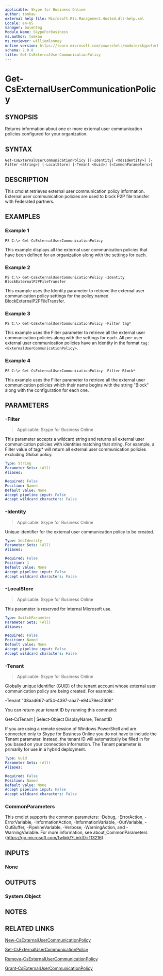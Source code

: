 ```yaml
---
applicable: Skype for Business Online
author: tomkau
external help file: Microsoft.Rtc.Management.Hosted.dll-help.xml
Locale: en-US
manager: bulenteg
Module Name: SkypeForBusiness
ms.author: tomkau
ms.reviewer: williamlooney
online version: https://learn.microsoft.com/powershell/module/skypeforbusiness/get-csexternalusercommunicationpolicy
schema: 2.0.0
title: Get-CsExternalUserCommunicationPolicy
---
```


# Get-CsExternalUserCommunicationPolicy

## SYNOPSIS

Returns information about one or more external user communication policies configured for your organization.

## SYNTAX

```
Get-CsExternalUserCommunicationPolicy [[-Identity] <XdsIdentity>] [-Filter <String>] [-LocalStore] [-Tenant <Guid>] [<CommonParameters>]
```

## DESCRIPTION
This cmdlet retrieves external user communication policy information. External user communication policies are used to block P2P file transfer with Federated partners.

## EXAMPLES

### Example 1
```
PS C:\> Get-CsExternalUserCommunicationPolicy
```

This example displays all the external user communication policies that have been defined for an organization along with the settings for each.

### Example 2
```
PS C:\> Get-CsExternalUserCommunicationPolicy -Identity BlockExternalP2PFileTransfer
```

This example uses the Identity parameter to retrieve the external user communication policy settings for the policy named BlockExternalP2PFileTransfer.

### Example 3
```
PS C:\> Get-CsExternalUserCommunicationPolicy -Filter tag*
```

This example uses the Filter parameter to retrieve all the external user communication policies along with the settings for each. All per-user external user communication policies have an Identity in the format `tag:<ExternalUserCommunicationPolicy>`.

### Example 4
```
PS C:\> Get-CsExternalUserCommunicationPolicy -Filter Block*
```

This example uses the Filter parameter to retrieve all the external user communication policies which their name begins with the string "Block" along with the configuration for each one.

## PARAMETERS

### -Filter

> Applicable: Skype for Business Online

This parameter accepts a wildcard string and returns all external user communication policies with identities matching that string. For example, a Filter value of tag:* will return all external user communication policies excluding Global policy.

```yaml
Type: String
Parameter Sets: (All)
Aliases:

Required: False
Position: Named
Default value: None
Accept pipeline input: False
Accept wildcard characters: False
```

### -Identity

> Applicable: Skype for Business Online

Unique identifier for the external user communication policy to be created.

```yaml
Type: XdsIdentity
Parameter Sets: (All)
Aliases:

Required: False
Position: 1
Default value: None
Accept pipeline input: False
Accept wildcard characters: False
```
### -LocalStore

> Applicable: Skype for Business Online

This parameter is reserved for internal Microsoft use.

```yaml
Type: SwitchParameter
Parameter Sets: (All)
Aliases:

Required: False
Position: Named
Default value: None
Accept pipeline input: False
Accept wildcard characters: False
```

### -Tenant

> Applicable: Skype for Business Online

Globally unique identifier (GUID) of the tenant account whose external user communication policy are being created. For example:

-Tenant "38aad667-af54-4397-aaa7-e94c79ec2308"

You can return your tenant ID by running this command:

Get-CsTenant | Select-Object DisplayName, TenantID

If you are using a remote session of Windows PowerShell and are connected only to Skype for Business Online you do not have to include the Tenant parameter. Instead, the tenant ID will automatically be filled in for you based on your connection information. The Tenant parameter is primarily for use in a hybrid deployment.

```yaml
Type: Guid
Parameter Sets: (All)
Aliases:

Required: False
Position: Named
Default value: None
Accept pipeline input: False
Accept wildcard characters: False
```

### CommonParameters
This cmdlet supports the common parameters: -Debug, -ErrorAction, -ErrorVariable, -InformationAction, -InformationVariable, -OutVariable, -OutBuffer, -PipelineVariable, -Verbose, -WarningAction, and -WarningVariable. For more information, see about_CommonParameters (https://go.microsoft.com/fwlink/?LinkID=113216).

## INPUTS

### None

## OUTPUTS

### System.Object

## NOTES

## RELATED LINKS
[New-CsExternalUserCommunicationPolicy](https://learn.microsoft.com/powershell/module/skypeforbusiness/new-csexternalusercommunicationpolicy)

[Set-CsExternalUserCommunicationPolicy](https://learn.microsoft.com/powershell/module/skypeforbusiness/set-csexternalusercommunicationpolicy)

[Remove-CsExternalUserCommunicationPolicy](https://learn.microsoft.com/powershell/module/skypeforbusiness/remove-csexternalusercommunicationpolicy)

[Grant-CsExternalUserCommunicationPolicy](https://learn.microsoft.com/powershell/module/skypeforbusiness/get-csexternalusercommunicationpolicy)
